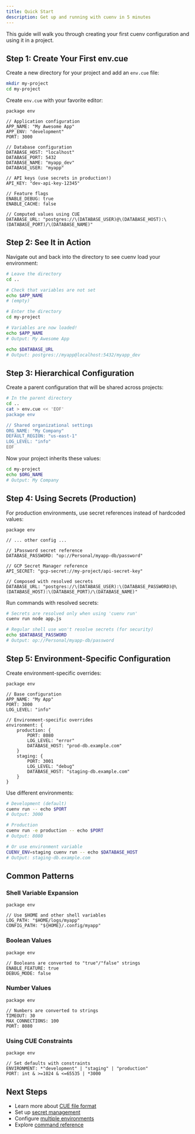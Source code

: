 ```yaml
---
title: Quick Start
description: Get up and running with cuenv in 5 minutes
---
```


This guide will walk you through creating your first cuenv configuration and using it in a project.

## Step 1: Create Your First env.cue

Create a new directory for your project and add an `env.cue` file:

```bash
mkdir my-project
cd my-project
```

Create `env.cue` with your favorite editor:

```cue title="env.cue"
package env

// Application configuration
APP_NAME: "My Awesome App"
APP_ENV: "development"
PORT: 3000

// Database configuration
DATABASE_HOST: "localhost"
DATABASE_PORT: 5432
DATABASE_NAME: "myapp_dev"
DATABASE_USER: "myapp"

// API keys (use secrets in production!)
API_KEY: "dev-api-key-12345"

// Feature flags
ENABLE_DEBUG: true
ENABLE_CACHE: false

// Computed values using CUE
DATABASE_URL: "postgres://\(DATABASE_USER)@\(DATABASE_HOST):\(DATABASE_PORT)/\(DATABASE_NAME)"
```

## Step 2: See It in Action

Navigate out and back into the directory to see cuenv load your environment:

```bash
# Leave the directory
cd ..

# Check that variables are not set
echo $APP_NAME
# (empty)

# Enter the directory
cd my-project

# Variables are now loaded!
echo $APP_NAME
# Output: My Awesome App

echo $DATABASE_URL
# Output: postgres://myapp@localhost:5432/myapp_dev
```

## Step 3: Hierarchical Configuration

Create a parent configuration that will be shared across projects:

```bash
# In the parent directory
cd ..
cat > env.cue << 'EOF'
package env

// Shared organizational settings
ORG_NAME: "My Company"
DEFAULT_REGION: "us-east-1"
LOG_LEVEL: "info"
EOF
```

Now your project inherits these values:

```bash
cd my-project
echo $ORG_NAME
# Output: My Company
```

## Step 4: Using Secrets (Production)

For production environments, use secret references instead of hardcoded values:

```cue
package env

// ... other config ...

// 1Password secret reference
DATABASE_PASSWORD: "op://Personal/myapp-db/password"

// GCP Secret Manager reference  
API_SECRET: "gcp-secret://my-project/api-secret-key"

// Composed with resolved secrets
DATABASE_URL: "postgres://\(DATABASE_USER):\(DATABASE_PASSWORD)@\(DATABASE_HOST):\(DATABASE_PORT)/\(DATABASE_NAME)"
```

Run commands with resolved secrets:

```bash
# Secrets are resolved only when using 'cuenv run'
cuenv run node app.js

# Regular shell use won't resolve secrets (for security)
echo $DATABASE_PASSWORD
# Output: op://Personal/myapp-db/password
```

## Step 5: Environment-Specific Configuration

Create environment-specific overrides:

```cue
package env

// Base configuration
APP_NAME: "My App"
PORT: 3000
LOG_LEVEL: "info"

// Environment-specific overrides
environment: {
    production: {
        PORT: 8080
        LOG_LEVEL: "error"
        DATABASE_HOST: "prod-db.example.com"
    }
    staging: {
        PORT: 3001
        LOG_LEVEL: "debug"
        DATABASE_HOST: "staging-db.example.com"
    }
}
```

Use different environments:

```bash
# Development (default)
cuenv run -- echo $PORT
# Output: 3000

# Production
cuenv run -e production -- echo $PORT
# Output: 8080

# Or use environment variable
CUENV_ENV=staging cuenv run -- echo $DATABASE_HOST
# Output: staging-db.example.com
```

## Common Patterns

### Shell Variable Expansion

```cue
package env

// Use $HOME and other shell variables
LOG_PATH: "$HOME/logs/myapp"
CONFIG_PATH: "${HOME}/.config/myapp"
```

### Boolean Values

```cue
package env

// Booleans are converted to "true"/"false" strings
ENABLE_FEATURE: true
DEBUG_MODE: false
```

### Number Values

```cue
package env

// Numbers are converted to strings
TIMEOUT: 30
MAX_CONNECTIONS: 100
PORT: 8080
```

### Using CUE Constraints

```cue
package env

// Set defaults with constraints
ENVIRONMENT: *"development" | "staging" | "production"
PORT: int & >=1024 & <=65535 | *3000
```

## Next Steps

- Learn more about [CUE file format](/guides/cue-format/)
- Set up [secret management](/guides/secrets/)
- Configure [multiple environments](/guides/environments/)
- Explore [command reference](/reference/commands/)